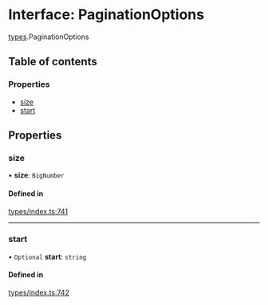 # Interface: PaginationOptions

[types](../wiki/types).PaginationOptions

## Table of contents

### Properties

- [size](../wiki/types.PaginationOptions#size)
- [start](../wiki/types.PaginationOptions#start)

## Properties

### size

• **size**: `BigNumber`

#### Defined in

[types/index.ts:741](https://github.com/PolymeshAssociation/polymesh-sdk/blob/95e180d2/src/types/index.ts#L741)

___

### start

• `Optional` **start**: `string`

#### Defined in

[types/index.ts:742](https://github.com/PolymeshAssociation/polymesh-sdk/blob/95e180d2/src/types/index.ts#L742)
